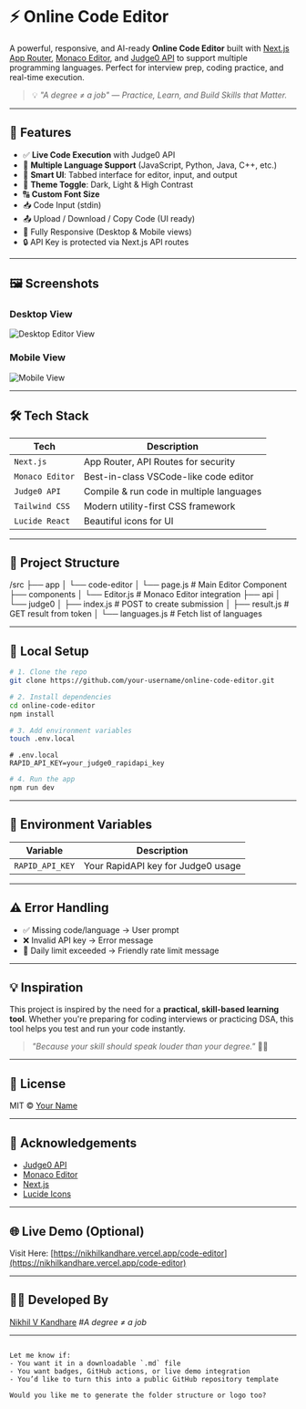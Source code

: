
# ⚡ Online Code Editor

A powerful, responsive, and AI-ready **Online Code Editor** built with [Next.js App Router](https://nextjs.org/docs/app), [Monaco Editor](https://microsoft.github.io/monaco-editor/), and [Judge0 API](https://judge0.com/) to support multiple programming languages. Perfect for interview prep, coding practice, and real-time execution.

> 💡 _"A degree ≠ a job" — Practice, Learn, and Build Skills that Matter._

---

## 🚀 Features

- ✅ **Live Code Execution** with Judge0 API
- 🎯 **Multiple Language Support** (JavaScript, Python, Java, C++, etc.)
- 🧠 **Smart UI**: Tabbed interface for editor, input, and output
- 🌙 **Theme Toggle**: Dark, Light & High Contrast
- 🔠 **Custom Font Size**
- 📥 Code Input (stdin)
- 📤 Upload / Download / Copy Code (UI ready)
- 📱 Fully Responsive (Desktop & Mobile views)
- 🔒 API Key is protected via Next.js API routes

---

## 🖼️ Screenshots

### Desktop View  
![Desktop Editor View](./assets/screenshots/desktop.png)

### Mobile View  
![Mobile View](./assets/screenshots/mobile.png)

---

## 🛠️ Tech Stack

| Tech         | Description                           |
|--------------|---------------------------------------|
| `Next.js`    | App Router, API Routes for security   |
| `Monaco Editor` | Best-in-class VSCode-like code editor |
| `Judge0 API` | Compile & run code in multiple languages |
| `Tailwind CSS` | Modern utility-first CSS framework   |
| `Lucide React` | Beautiful icons for UI               |

---

## 📁 Project Structure

/src
├── app
│   └── code-editor
│       └── page.js        # Main Editor Component
├── components
│   └── Editor.js          # Monaco Editor integration
├── api
│   └── judge0
│       ├── index.js       # POST to create submission
│       ├── result.js      # GET result from token
│       └── languages.js   # Fetch list of languages


---

## 🧪 Local Setup

```bash
# 1. Clone the repo
git clone https://github.com/your-username/online-code-editor.git

# 2. Install dependencies
cd online-code-editor
npm install

# 3. Add environment variables
touch .env.local
````

```env
# .env.local
RAPID_API_KEY=your_judge0_rapidapi_key
```

```bash
# 4. Run the app
npm run dev
```

---

## 🔐 Environment Variables

| Variable        | Description                        |
| --------------- | ---------------------------------- |
| `RAPID_API_KEY` | Your RapidAPI key for Judge0 usage |

---

## ⚠️ Error Handling

* ✅ Missing code/language → User prompt
* ❌ Invalid API key → Error message
* 🚫 Daily limit exceeded → Friendly rate limit message

---

## 💡 Inspiration

This project is inspired by the need for a **practical, skill-based learning tool**. Whether you're preparing for coding interviews or practicing DSA, this tool helps you test and run your code instantly.

> *"Because your skill should speak louder than your degree."* 👨‍💻

---

## 📜 License

MIT © [Your Name](https://your-portfolio-link.com)

---

## 🙌 Acknowledgements

* [Judge0 API](https://judge0.com/)
* [Monaco Editor](https://microsoft.github.io/monaco-editor/)
* [Next.js](https://nextjs.org/)
* [Lucide Icons](https://lucide.dev/)

---

## 🌐 Live Demo (Optional)

Visit Here: [https://nikhilkandhare.vercel.app/code-editor](https://nikhilkandhare.vercel.app/code-editor)

---

## 👨‍💻 Developed By

[Nikhil V Kandhare](https://nikhilkandhare.vercel.app/)
*#A degree ≠ a job*

---

```

Let me know if:
- You want it in a downloadable `.md` file
- You want badges, GitHub actions, or live demo integration
- You’d like to turn this into a public GitHub repository template

Would you like me to generate the folder structure or logo too?
```
